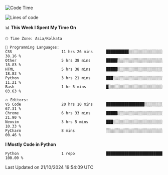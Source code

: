 <!--START_SECTION:waka-->
![Code Time](http://img.shields.io/badge/Code%20Time-346%20hrs%2042%20mins-blue)

![Lines of code](https://img.shields.io/badge/From%20Hello%20World%20I%27ve%20Written-1%20lines%20of%20code-blue)

📊 **This Week I Spent My Time On** 

```text
🕑︎ Time Zone: Asia/Kolkata

💬 Programming Languages: 
CSS                      11 hrs 26 mins      ██████████░░░░░░░░░░░░░░░   38.16 % 
Other                    5 hrs 38 mins       █████░░░░░░░░░░░░░░░░░░░░   18.83 % 
HTML                     5 hrs 38 mins       █████░░░░░░░░░░░░░░░░░░░░   18.83 % 
Python                   3 hrs 21 mins       ███░░░░░░░░░░░░░░░░░░░░░░   11.21 % 
Bash                     1 hr 5 mins         █░░░░░░░░░░░░░░░░░░░░░░░░   03.63 % 

🔥 Editors: 
VS Code                  20 hrs 10 mins      █████████████████░░░░░░░░   67.31 % 
Chrome                   6 hrs 33 mins       █████░░░░░░░░░░░░░░░░░░░░   21.90 % 
Neovim                   3 hrs 5 mins        ███░░░░░░░░░░░░░░░░░░░░░░   10.33 % 
PyCharm                  8 mins              ░░░░░░░░░░░░░░░░░░░░░░░░░   00.46 % 
```

**I Mostly Code in Python** 

```text
Python                   1 repo              █████████████████████████   100.00 % 
```




 Last Updated on 21/10/2024 19:54:09 UTC
<!--END_SECTION:waka-->
